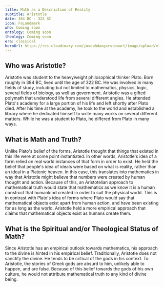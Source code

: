 ```yaml
---
title: Math as a Description of Reality
subtitle: Aristotle
date: 384 BC - 322 BC
icon: FaLandmark
who: Coming soon
ontology: Coming soon
theology: Coming soon
era: classical
heroUrl: https://res.cloudinary.com/josephdangerstewart/image/upload/v1555093845/god-and-math/Aristotle-Park-1000x500-c-center.jpg
---
```


## Who was Aristotle?

Aristotle was student to the heavyweight philosophical thinker Plato. Born roughly in 384 BC, lived until the age of 322 BC. He was involved in many fields of study, including but not limited to mathematics, physics, logic, several fields of biology, as well as government. Aristotle was a gifted polymath that understood life from several different angles. He attended Plato's academy for a large portion of his life and left shortly after Plato died. After his time at the academy, he took to the world and established a library where he dedicated himself to write many works on several different matters. While he was a student to Plato, he differed from Plato in many ways. 

## What is Math and Truth?

Unlike Plato's belief of the forms, Aristotle thought that things that existed in this life were at some point instantiated. In other words, Aristotle's idea of a form relied on real world instances of that form in order to exist. He held the belief that people's idea of ideals were based on what is reality, rather than an ideal in a Platonic heaven. In this case, this translates into mathematics in way that Aristotle might believe that numbers were created by human thought and action. Because of this, an Aristotelian approach to mathematical truth would state that mathematics as we know it is a human construct that humankind created in order to suit the physical world. This is in contrast with Plato's idea of forms where Plato would say that mathematical objects exist apart from human action, and have been existing for as long as the world. Aristotle held a more empirical approach that claims that mathematical objects exist as humans create them. 

## What is the Spiritual and/or Theological Status of Math?

Since Aristotle has an empirical outlook towards mathematics, his approach to the divine is hinted in his empirical belief. Traditionally, Aristotle does not sanctify the divine. He tends to be critical of the gods in his context. To Aristotle, the stories of Greek gods are absurd to him, unlikely able to happen, and are false. Because of this belief towards the gods of his own culture, he would not attribute mathematical truth to any kind of divine being.